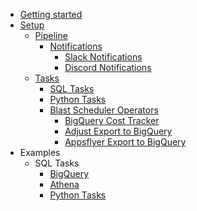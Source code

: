 - [Getting started](README.md)
- [Setup](project/project_structure.md)
  - [Pipeline](project/pipeline/pipeline.md)
    - [Notifications](project/pipeline/notifications/notifications.md)
      - [Slack Notifications](project/pipeline/notifications/slack.md)
      - [Discord Notifications](project/pipeline/notifications/discord.md)
  - [Tasks](project/tasks/tasks.md)
    - [SQL Tasks](project/tasks/sql_tasks.md)
    - [Python Tasks](project/tasks/python_tasks.md)
    - [Blast Scheduler Operators](project/tasks/operators/operators.md)
      - [BigQuery Cost Tracker](project/tasks/operators/cost_tracker.md)
      - [Adjust Export to BigQuery](project/tasks/operators/adjust.md)
      - [Appsflyer Export to BigQuery](project/tasks/operators/appsflyer.md)
- Examples
  - SQL Tasks
    - [BigQuery](examples/sql/bigquery.md)
    - [Athena](examples/sql/athena.md)
    - [Python Tasks](examples/python/python.md)
  